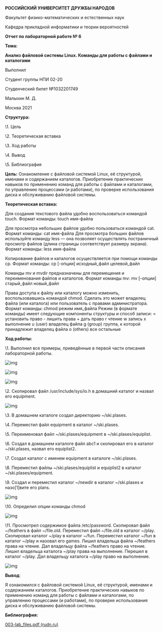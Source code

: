 **РОССИЙСКИЙ УНИВЕРСИТЕТ ДРУЖБЫ НАРОДОВ**

Факультет физико-математических и естественных наук

Кафедра прикладной информатики и теории вероятностей

 

 

 

 

 

**Отчет по лабораторной работе № 6**

**Тема:**

**Анализ файловой системы Linux. Команды для работы с файлами и каталогами**

 

Выполнил

Студент группы НПИ 02-20

Студенческий билет №1032201749

Малыхин М. Д.

 

 

 

 

 

Москва 2021

 

**Структура:**

\1.  Цель

\2.  Теоретическая вставка

\3.  Ход работы

\4.  Вывод

\5.  Библиография

**Цель:** Ознакомление с файловой системой Linux, её структурой, именами и содержанием каталогов. Приобретение практических навыков по применению команд для работы с файлами и каталогами, по управлению процессами (и работами), по проверке использования диска и обслуживанию файловой системы.

**Теоретическая вставка:** 

Для создания текстового файла удобно воспользоваться командой touch. Формат команды: touch имя-файла

Для просмотра небольших файлов удобно пользоваться командой cat. Формат команды: cat имя-файла Для просмотра больших файлов используйте команду less — она позволяет осуществлять постраничный просмотр файлов (длина страницы соответствует размеру экрана). Формат команды: less имя-файла

Копирование файлов и каталогов осуществляется при помощи команды cp. Формат команды: cp [-опции] исходный_файл целевой_файл

Команды mv и mvdir предназначены для перемещения и переименования файлов и каталогов. Формат команды mv: mv [-опции] старый_файл новый_файл

Права доступа к файлу или каталогу можно изменить, воспользовавшись командой chmod. Сделать это может владелец файла (или каталога) или пользователь с правами администратора. Формат команды: chmod режим имя_файла Режим (в формате команды) имеет следующие компоненты структуры и способ записи: = установить право - лишить права + дать право r чтение w запись x выполнение u (user) владелец файла g (group) группа, к которой принадлежит владелец файла o (others) все остальные

 

**Ход работы:**

\1.  Выполнил все примеры, приведённые в первой части описания лабораторной работы.

![img](file:///C:/Users/maksi/AppData/Local/Temp/msohtmlclip1/01/clip_image002.png)

![img](file:///C:/Users/maksi/AppData/Local/Temp/msohtmlclip1/01/clip_image004.png)

![img](file:///C:/Users/maksi/AppData/Local/Temp/msohtmlclip1/01/clip_image006.png)

\2.  Скопировал файл /usr/include/sys/io.h в домашний каталог и назвал его equipment. 

![img](file:///C:/Users/maksi/AppData/Local/Temp/msohtmlclip1/01/clip_image008.png)

\3.  В домашнем каталоге создал директорию ~/ski.plases.

\4.  Переместил файл equipment в каталог ~/ski.plases.

\5.  Переименовал файл ~/ski.plases/equipment в ~/ski.plases/equiplist.

\6.  Создал в домашнем каталоге файл abc1 и скопировал его в каталог ~/ski.plases, назвал его equiplist2.

\7.  Создал каталог с именем equipment в каталоге ~/ski.plases.

\8.  Переместил файлы ~/ski.plases/equiplist и equiplist2 в каталог ~/ski.plases/equipment.

\9.  Создал и переместил каталог ~/newdir в каталог ~/ski.plases и назо[1]вите его plans.

![img](file:///C:/Users/maksi/AppData/Local/Temp/msohtmlclip1/01/clip_image010.png)

\10. Определил опции команды chmod

![img](file:///C:/Users/maksi/AppData/Local/Temp/msohtmlclip1/01/clip_image012.png)

\11.  Просмотрел содержимое файла /etc/password. Скопировал файл ~/feathers в файл ~/file.old. Переместил файл ~/file.old в каталог ~/play. Скопировал каталог ~/play в каталог ~/fun. Переместил каталог ~/fun в каталог ~/play и назовал его games. Лишил владельца файла ~/feathers права на чтение. Дал владельцу файла ~/feathers право на чтение. Лишил владельца каталога ~/play права на выполнение. Перешел в каталог ~/play. Дал владельцу каталога ~/play право на выполнение.

![img](file:///C:/Users/maksi/AppData/Local/Temp/msohtmlclip1/01/clip_image014.png)

 

**Вывод**:

Я ознакомился с файловой системой Linux, её структурой, именами и содержанием каталогов. Приобретение практических навыков по применению команд для работы с файлами и каталогами, по управлению процессами (и работами), по проверке использования диска и обслуживанию файловой системы.

 

**Библиография:**

[003-lab_files.pdf (rudn.ru)](https://esystem.rudn.ru/pluginfile.php/1142362/mod_resource/content/2/003-lab_files.pdf)
